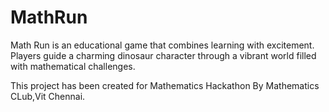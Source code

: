 # MathRun
Math Run is an educational game that combines learning with excitement. Players guide a charming dinosaur character through a vibrant world filled with mathematical challenges.

This project has been created for Mathematics Hackathon By Mathematics CLub,Vit Chennai.
